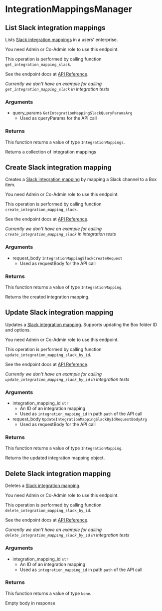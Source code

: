 # IntegrationMappingsManager

## List Slack integration mappings

Lists [Slack integration mappings](https://support.box.com/hc/en-us/articles/4415585987859-Box-as-the-Content-Layer-for-Slack) in a users&#x27; enterprise.

You need Admin or Co-Admin role to
use this endpoint.

This operation is performed by calling function `get_integration_mapping_slack`.

See the endpoint docs at
[API Reference](https://developer.box.com/reference/get-integration-mappings-slack/).

*Currently we don't have an example for calling `get_integration_mapping_slack` in integration tests*

### Arguments

- query_params `GetIntegrationMappingSlackQueryParamsArg`
  - Used as queryParams for the API call


### Returns

This function returns a value of type `IntegrationMappings`.

Returns a collection of integration mappings


## Create Slack integration mapping

Creates a [Slack integration mapping](https://support.box.com/hc/en-us/articles/4415585987859-Box-as-the-Content-Layer-for-Slack)
by mapping a Slack channel to a Box item.

You need Admin or Co-Admin role to
use this endpoint.

This operation is performed by calling function `create_integration_mapping_slack`.

See the endpoint docs at
[API Reference](https://developer.box.com/reference/post-integration-mappings-slack/).

*Currently we don't have an example for calling `create_integration_mapping_slack` in integration tests*

### Arguments

- request_body `IntegrationMappingSlackCreateRequest`
  - Used as requestBody for the API call


### Returns

This function returns a value of type `IntegrationMapping`.

Returns the created integration mapping.


## Update Slack integration mapping

Updates a [Slack integration mapping](https://support.box.com/hc/en-us/articles/4415585987859-Box-as-the-Content-Layer-for-Slack).
Supports updating the Box folder ID and options.

You need Admin or Co-Admin role to
use this endpoint.

This operation is performed by calling function `update_integration_mapping_slack_by_id`.

See the endpoint docs at
[API Reference](https://developer.box.com/reference/put-integration-mappings-slack-id/).

*Currently we don't have an example for calling `update_integration_mapping_slack_by_id` in integration tests*

### Arguments

- integration_mapping_id `str`
  - An ID of an integration mapping
  - Used as `integration_mapping_id` in path `path` of the API call
- request_body `UpdateIntegrationMappingSlackByIdRequestBodyArg`
  - Used as requestBody for the API call


### Returns

This function returns a value of type `IntegrationMapping`.

Returns the updated integration mapping object.


## Delete Slack integration mapping

Deletes a [Slack integration mapping](https://support.box.com/hc/en-us/articles/4415585987859-Box-as-the-Content-Layer-for-Slack).


You need Admin or Co-Admin role to
use this endpoint.

This operation is performed by calling function `delete_integration_mapping_slack_by_id`.

See the endpoint docs at
[API Reference](https://developer.box.com/reference/delete-integration-mappings-slack-id/).

*Currently we don't have an example for calling `delete_integration_mapping_slack_by_id` in integration tests*

### Arguments

- integration_mapping_id `str`
  - An ID of an integration mapping
  - Used as `integration_mapping_id` in path `path` of the API call


### Returns

This function returns a value of type `None`.

Empty body in response


